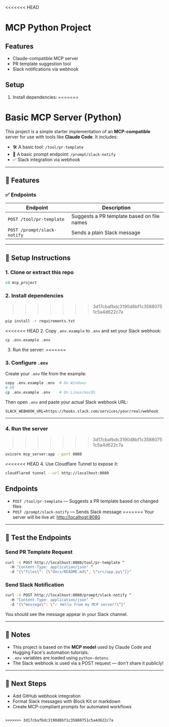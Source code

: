 <<<<<<< HEAD
# MCP Python Project

## Features
- Claude-compatible MCP server
- PR template suggestion tool
- Slack notifications via webhook

## Setup

1. Install dependencies:
=======
# Basic MCP Server (Python)

This project is a simple starter implementation of an **MCP-compatible** server for use with tools like **Claude Code**. It includes:

- 🛠 A basic tool: `/tool/pr-template`
- 🔔 A basic prompt endpoint: `/prompt/slack-notify`
- ✅ Slack integration via webhook

---

## 🚀 Features

### ✅ Endpoints

| Endpoint                  | Description                              |
|---------------------------|------------------------------------------|
| `POST /tool/pr-template`  | Suggests a PR template based on file names |
| `POST /prompt/slack-notify` | Sends a plain Slack message              |

---

## 🧰 Setup Instructions

### 1. Clone or extract this repo

```bash
cd mcp_project
````

### 2. Install dependencies

>>>>>>> 3d17cbafbdc3190d8bf1c35880751c5a4d622c7a
```bash
pip install -r requirements.txt
```

<<<<<<< HEAD
2. Copy `.env.example` to `.env` and set your Slack webhook:
```bash
cp .env.example .env
```

3. Run the server:
=======
### 3. Configure `.env`

Create your `.env` file from the example:

```bash
copy .env.example .env  # On Windows
# OR
cp .env.example .env    # On Linux/macOS
```

Then open `.env` and paste your actual Slack webhook URL:

```env
SLACK_WEBHOOK_URL=https://hooks.slack.com/services/your/real/webhook
```

---

### 4. Run the server

>>>>>>> 3d17cbafbdc3190d8bf1c35880751c5a4d622c7a
```bash
uvicorn mcp_server:app --port 8080
```

<<<<<<< HEAD
4. Use Cloudflare Tunnel to expose it:
```bash
cloudflared tunnel --url http://localhost:8080
```

## Endpoints
- `POST /tool/pr-template` — Suggests a PR template based on changed files
- `POST /prompt/slack-notify` — Sends Slack message
=======
Your server will be live at:
[http://localhost:8080](http://localhost:8080)

---

## 🧪 Test the Endpoints

### Send PR Template Request

```bash
curl -X POST http://localhost:8080/tool/pr-template ^
  -H "Content-Type: application/json" ^
  -d "{\"files\": [\"docs/README.md\", \"src/app.py\"]}"
```

### Send Slack Notification

```bash
curl -X POST http://localhost:8080/prompt/slack-notify ^
  -H "Content-Type: application/json" ^
  -d "{\"message\": \"✅ Hello from my MCP server!\"}"
```

You should see the message appear in your Slack channel.

---

## 📌 Notes

* This project is based on the **MCP model** used by Claude Code and Hugging Face's automation tutorials.
* `.env` variables are loaded using `python-dotenv`.
* The Slack webhook is used via a POST request — don't share it publicly!

---

## 🧠 Next Steps

* Add GitHub webhook integration
* Format Slack messages with Block Kit or markdown
* Create MCP-compliant prompts for automated workflows

```

>>>>>>> 3d17cbafbdc3190d8bf1c35880751c5a4d622c7a
